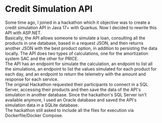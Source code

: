 # Credit Simulation API

Some time ago, I joined in a hackathon which it objective was to create a credit simulation API in Java 17+ with Quarkus. Now I decided to rewrite this API with ASP.NET.<br>
Basically, the API allows someone to simulate a loan, consulting all the products in one database, based in a request JSON, and then returns another JSON with the best product option, in addition to persisting the data locally. The API does two types of calculations, one for the amortization system SAC and the other for PRICE.<br>
The API has an endpoint for simulate the calculation, an endpoint to list all the simulations, an endpoint to list the values simulated for each product for each day, and an endpoint to return the telemetry with the amount and response for each service.<br>
The original Hackathon requested their participants to connect in a SQL Server, accessing their products and then save the data of the API's simulation in another database. Since the hackathon's SQL Server isn't available anymore, I used an Oracle database and saved the API's simulation data in a SQLite database.<br>
The hackathon still asked to include all the files for execution via Dockerfile/Docker Compose.